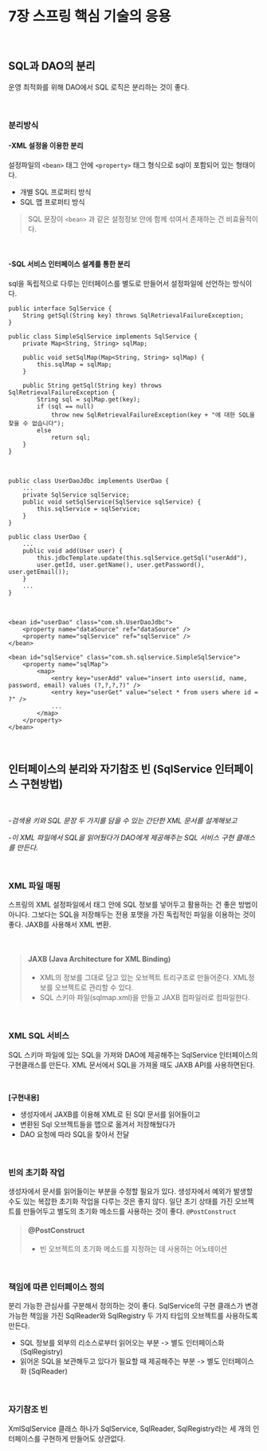 # 7장 스프링 핵심 기술의 응용

<br/>

## SQL과 DAO의 분리

운영 최적화를 위해 DAO에서 SQL 로직은 분리하는 것이 좋다. 

<br/>

### 분리방식

#### -XML 설정을 이용한 분리

설정파일의 ```<bean>``` 태그 안에 ```<property>``` 태그 형식으로 sql이 포함되어 있는 형태이다. 

- 개별 SQL 프로퍼티 방식
- SQL 맵 프로퍼티 방식

> SQL 문장이 ```<bean>``` 과 같은 설정정보 안에 함께 섞여서 존재하는 건 비효율적이다. 

<br/>

#### -SQL 서비스 인터페이스 설계를 통한 분리

sql을 독립적으로 다루는 인터페이스를 별도로 만들어서 설정파일에 선언하는 방식이다. 

```
public interface SqlService {
	String getSql(String key) throws SqlRetrievalFailureException;
}
```

```
public class SimpleSqlService implements SqlService {
	private Map<String, String> sqlMap; 
	
	public void setSqlMap(Map<String, String> sqlMap) {
		this.sqlMap = sqlMap;
	}
	
	public String getSql(String key) throws SqlRetrievalFailureException {
		String sql = sqlMap.get(key);
		if (sql == null) 
			throw new SqlRetrievalFailureException(key + "에 대한 SQL을 찾을 수 없습니다");
		else
			return sql;
	}
}
```

<br/>

```
public class UserDaoJdbc implements UserDao {
	...
	private SqlService sqlService;
	public void setSqlService(SqlService sqlService) {
		this.sqlService = sqlService; 
	}
}
```

```
public class UserDao {
	...
	public void add(User user) {
		this.jdbcTemplate.update(this.sqlService.getSql("userAdd"), 
		user.getId, user.getName(), user.getPassword(), user.getEmail());
	}
	...
}
```

<br/>

```
<bean id="userDao" class="com.sh.UserDaoJdbc">
	<property name="dataSource" ref="dataSource" />
	<property name="sqlService" ref="sqlService" />
</bean>

<bean id="sqlService" class="com.sh.sqlservice.SimpleSqlService">
	<property name="sqlMap">
		<map>
			<entry key="userAdd" value="insert into users(id, name, password, email) values (?,?,?,?)" />
			<entry key="userGet" value="select * from users where id = ?" />
			...
		</map>
	</property>
</bean>
```

<br/>

## 인터페이스의 분리와 자기참조 빈 (SqlService 인터페이스 구현방법)

<br/>

<I>-검색용 키와 SQL 문장 두 가지를 담을 수 있는 간단한 XML 문서를 설계해보고</I>

<I>-이 XML 파일에서 SQL을 읽어뒀다가 DAO에게 제공해주는 SQL 서비스 구현 클래스를 만든다. </I>

<br/>

### XML 파일 매핑

스프링의 XML 설정파일에서 <bean> 태그 안에 SQL 정보를 넣어두고 활용하는 건 좋은 방법이 아니다. 그보다는 SQL을 저장해두는 전용 포맷을 가진 독립적인 파일을 이용하는 것이 좋다. JAXB를 사용해서 XML 변환. 

<br/>

> #### JAXB (Java Architecture for XML Binding)
>
> - XML의 정보를 그대로 담고 있는 오브젝트 트리구조로 만들어준다. XML정보를 오브젝트로 관리할 수 있다. 
> - SQL 스키마 파일(sqlmap.xml)을 만들고 JAXB 컴파일러로 컴파일한다. 

<br/>

### XML SQL 서비스

SQL 스키마 파일에 있는 SQL을 가져와 DAO에 제공해주는 SqlService 인터페이스의 구현클래스를 만든다. XML 문서에서 SQL을 가져올 때도 JAXB API를 사용하면된다.

<br/>

**[구현내용]**

- 생성자에서 JAXB를 이용해 XML로 된 SQl 문서를 읽어들이고
- 변환된 Sql 오브젝트들을 맵으로 옮겨서 저장해뒀다가
- DAO 요청에 따라 SQL을 찾아서 전달

<br/>

### 빈의 초기화 작업

생성자에서 문서를 읽어들이는 부분을 수정할 필요가 있다. 생성자에서 예외가 발생할 수도 있는 복잡한 초기화 작업을 다루는 것은 좋지 않다. 일단 초기 상태를 가진 오브젝트를 만들어두고 별도의 초기화 메소드를 사용하는 것이 좋다. ```@PostConstruct```

> #### @PostConstruct
>
> - 빈 오브젝트의 초기화 메소드를 지정하는 데 사용하는 어노테이션

<br/>

### 책임에 따른 인터페이스 정의

분리 가능한 관심사를 구분해서 정의하는 것이 좋다. SqlService의 구현 클래스가 변경 가능한 책임을 가진 SqlReader와 SqlRegistry 두 가지 타입의 오브젝트를 사용하도록 만든다.

- SQL 정보를 외부의 리소스로부터 읽어오는 부분 -> 별도 인터페이스화 (SqlRegistry)
- 읽어온 SQL을 보관해두고 있다가 필요할 때 제공해주는 부분 -> 별도 인터페이스화 (SqlReader)

<br/>



### 자기참조 빈

XmlSqlService 클래스 하나가 SqlService, SqlReader, SqlRegistry라는 세 개의 인터페이스를 구현하게 만들어도 상관없다. 

